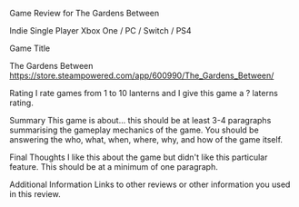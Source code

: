 Game Review for The Gardens Between

Indie
Single Player
Xbox One / PC / Switch / PS4

Game Title

The Gardens Between
https://store.steampowered.com/app/600990/The_Gardens_Between/

Rating
I rate games from 1 to 10 lanterns and I give this game a ? laterns rating.

Summary
This game is about... this should be at least 3-4 paragraphs summarising the gameplay mechanics of the game. You should be answering the who, what, when, where, why, and how of the game itself.

Final Thoughts
I like this about the game but didn't like this particular feature. This should be at a minimum of one paragraph.

Additional Information
Links to other reviews or other information you used in this review.

